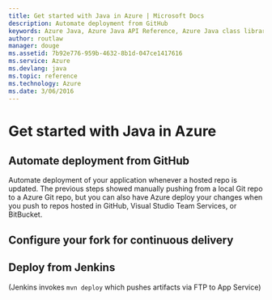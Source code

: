 ```yaml
---
title: Get started with Java in Azure | Microsoft Docs
description: Automate deployment from GitHub
keywords: Azure Java, Azure Java API Reference, Azure Java class library, Azure SDK
author: routlaw
manager: douge
ms.assetid: 7b92e776-959b-4632-8b1d-047ce1417616
ms.service: Azure
ms.devlang: java
ms.topic: reference
ms.technology: Azure
ms.date: 3/06/2016
---
```


# Get started with Java in Azure

## Automate deployment from GitHub

Automate deployment of your application whenever a hosted repo is updated. The previous steps showed manually pushing from a local Git repo to a Azure Git repo, but you can also have Azure deploy your changes when you push to repos hosted in GitHub, Visual Studio Team Services, or BitBucket.

## Configure your fork for continuous delivery

## Deploy from Jenkins

(Jenkins invokes `mvn deploy` which pushes artifacts via FTP to App Service)
